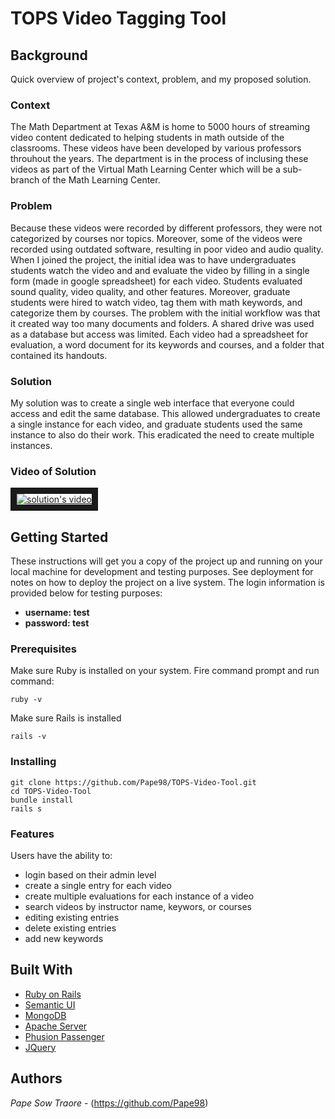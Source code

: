 # TOPS Video Tagging Tool

## Background 

Quick overview of project's context, problem, and my proposed solution.

### Context

The Math Department at Texas A&M is home to 5000 hours of streaming video content dedicated to helping students in math outside of the classrooms. These videos have been developed by various professors throuhout the years. The department is in the process of inclusing these videos as part of the Virtual Math Learning Center which will be a sub-branch of the Math Learning Center.

### Problem

Because these videos were recorded by different professors, they were not categorized by courses nor topics. Moreover, some of the videos were recorded using outdated software, resulting in poor video and audio quality. When I joined the project, the initial idea was to have undergraduates students watch the video and and evaluate the video by filling in a single form (made in google spreadsheet) for each video. Students evaluated sound quality, video quality, and other features. Moreover, graduate students were hired to watch video, tag them with math keywords, and categorize them by courses. The problem with the initial workflow was that it created way too many documents and folders. A shared drive was used as a database but access was limited. Each video had a spreadsheet for evaluation, a word document for its keywords and courses, and a folder that contained its handouts.

### Solution

My solution was to create a single web interface that everyone could access and edit the same database. This allowed undergraduates to create a single instance for each video, and graduate students used the same instance to also do their work. This eradicated the need to create multiple instances.

### Video of Solution

<a href="http://www.youtube.com/watch?feature=player_embedded&v=bQj2La-FvSw
" target="_blank"><img src="http://img.youtube.com/vi/bQj2La-FvSw/0.jpg" 
alt="solution's video" border="10" /></a>


## Getting Started

These instructions will get you a copy of the project up and running on your local machine for development and testing purposes. See deployment for notes on how to deploy the project on a live system. The login information is provided below for testing purposes:

  - **username: test**
  - **password: test**

### Prerequisites

Make sure Ruby is installed on your system. Fire command prompt and run command:
```
ruby -v

```
Make sure Rails is installed
```
rails -v
```

### Installing
```
git clone https://github.com/Pape98/TOPS-Video-Tool.git
cd TOPS-Video-Tool
bundle install
rails s
```

### Features

Users have the ability to:
  - login based on their admin level
  - create a single entry for each video
  - create multiple evaluations for each instance of a video
  - search videos by instructor name, keywors, or courses   
  - editing existing entries
  - delete existing entries
  - add new keywords

## Built With

* [Ruby on Rails](https://rubyonrails.org/)
* [Semantic UI](https://semmntic-ui.com/)
* [MongoDB]()
* [Apache Server]()
* [Phusion Passenger]()
* [JQuery]()

## Authors

 *Pape Sow Traore* - (https://github.com/Pape98)
